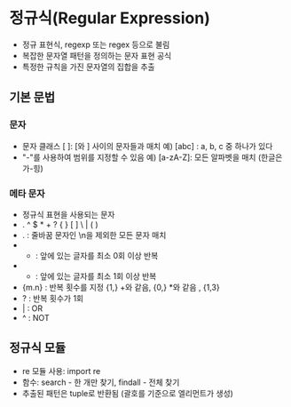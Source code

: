 # 정규식(Regular Expression)
* 정규 표현식, regexp 또는 regex 등으로 불림
* 복잡한 문자열 패턴을 정의하는 문자 표현 공식
* 특정한 규칙을 가진 문자열의 집합을 추출

## 기본 문법

### 문자
* 문자 클래스 [ ]: [와 ] 사이의 문자들과 매치
예) [abc] : a, b, c 중 하나가 있다
* "-"를 사용하여 범위를 지정할 수 있음
예) [a-zA-Z]: 모든 알파벳을 매치 (한글은 가-힝)

### 메타 문자
* 정규식 표현을 사용되는 문자
* . ^ $ * + ? { } [ ] \ | ( )
* . : 줄바꿈 문자인 \n을 제외한 모든 문자 매치
* * : 앞에 있는 글자를 최소 0회 이상 반복
* + : 앞에 있는 글자를 최소 1회 이상 반복
* {m.n} : 반복 횟수를 지정 {1,} +와 같음, {0,} *와 같음 , {1,3}
* ? : 반복 횟수가 1회
* | : OR
* ^ : NOT

## 정규식 모듈
* re 모듈 사용: import re
* 함수: search - 한 개만 찾기, findall - 전체 찾기
* 추출된 패턴은 tuple로 반환됨 (괄호를 기준으로 엘리먼트가 생성)
